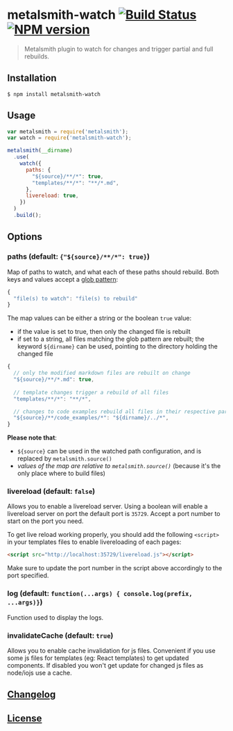 # metalsmith-watch [![Build Status](https://travis-ci.org/FWeinb/metalsmith-watch.svg?branch=master)](https://travis-ci.org/FWeinb/metalsmith-watch) [![NPM version](http://img.shields.io/npm/v/metalsmith-watch.svg?style=flat)](https://www.npmjs.org/package/metalsmith-watch)

> Metalsmith plugin to watch for changes and trigger partial and full rebuilds.

## Installation

```console
$ npm install metalsmith-watch
```

## Usage

```js
var metalsmith = require('metalsmith');
var watch = require('metalsmith-watch');

metalsmith(__dirname)
  .use(
    watch({
      paths: {
        "${source}/**/*": true,
        "templates/**/*": "**/*.md",
      },
      livereload: true,
    })
  )
  .build();
```

## Options

### paths (default: `{"${source}/**/*": true}`)

Map of paths to watch, and what each of these paths should rebuild. Both keys and values accept a [glob pattern](https://github.com/isaacs/node-glob):

```js
{
  "file(s) to watch": "file(s) to rebuild"
}
```

The map values can be either a string or the boolean `true` value:
* if the value is set to true, then only the changed file is rebuilt
* if set to a string, all files matching the glob pattern are rebuilt; the keyword `${dirname}` can be used, pointing to the directory holding the changed file

```js
{
  // only the modified markdown files are rebuilt on change
  "${source}/**/*.md": true,
  
  // template changes trigger a rebuild of all files 
  "templates/**/*": "**/*", 

  // changes to code examples rebuild all files in their respective parent directories
  "${source}/**/code_examples/*": "${dirname}/../*", 
}
```

**Please note that**:
- `${source}` can be used in the watched path configuration, and is replaced by `metalsmith.source()` 
- _values of the map are relative to `metalsmith.source()`_ (because it's the only place where to build files)


### livereload (default: `false`)

Allows you to enable a livereload server.
Using a boolean will enable a livereload server on port the default port is `35729`.
Accept a port number to start on the port you need.

To get live reload working properly, you should add the following `<script>` in your templates files to enable livereloading of each pages:

```html
<script src="http://localhost:35729/livereload.js"></script>
```

Make sure to update the port number in the script above accordingly to the port specified.

### log (default: `function(...args) { console.log(prefix, ...args)}`)

Function used to display the logs.

### invalidateCache (default: `true`)

Allows you to enable cache invalidation for js files.
Convenient if you use some js files for templates
(eg: React templates) to get updated components.
If disabled you won't get update for changed js files as node/iojs use a cache.

## [Changelog](CHANGELOG.md)

## [License](LICENSE.md)

